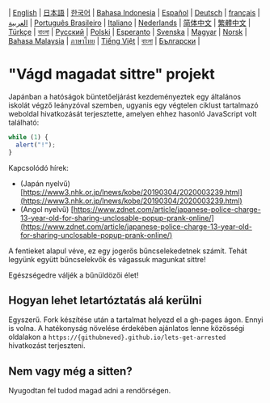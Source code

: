 | [English](README.md) | [日本語](README.ja.md) | [한국어](README.ko.md) | [Bahasa Indonesia](README.in.md) | [Español](README.es.md) | [Deutsch](README.de.md) | [français](README.fr.md) | [العربية](README.ar.md) | [Português Brasileiro](README.pt-br.md) | [Italiano](README.it.md) | [Nederlands](README.nl.md) | [简体中文](README.zh_hans.md) | [繁體中文](README.zh_hant.md) | [Türkçe](README.tr.md) | [বাংলা](README.bn.md) | [Русский](README.ru.md) | [Polski](README.pl.md) | [Esperanto](README.eo.md) | [Svenska](README.se.md) | [Magyar](README.hu.md) | [Norsk](README.no.md) | [Bahasa Malaysia](README.ms.md) | [ภาษาไทย](README.th.md) | [Tiếng Việt](README.vi.md) | [বাংলা](README.bn.md) | [Български](README.bg.md) |

# "Vágd magadat sittre" projekt

Japánban a hatóságok büntetőeljárást kezdeményeztek egy általános iskolát végző
leányzóval szemben, ugyanis egy végtelen ciklust tartalmazó weboldal
hivatkozását terjesztette, amelyen ehhez hasonló JavaScript volt található:

```js
while (1) {
  alert("!");
}
```

Kapcsolódó hírek:

- (Japán nyelvű) [https://www3.nhk.or.jp/lnews/kobe/20190304/2020003239.html](https://www3.nhk.or.jp/lnews/kobe/20190304/2020003239.html)
- (Angol nyelvű) [https://www.zdnet.com/article/japanese-police-charge-13-year-old-for-sharing-unclosable-popup-prank-online/](https://www.zdnet.com/article/japanese-police-charge-13-year-old-for-sharing-unclosable-popup-prank-online/)

A fentieket alapul véve, ez egy jogerős bűncselekedetnek számít. Tehát legyünk
együtt bűncselekvők és vágassuk magunkat sittre!

Egészségedre váljék a bűnüldözői élet!

## Hogyan lehet letartóztatás alá kerülni

Egyszerű. Fork készítése után a tartalmat helyezd el a gh-pages ágon. Ennyi is
volna. A hatékonyság növelése érdekében ajánlatos lenne közösségi oldalakon a
`https://{githubneved}.github.io/lets-get-arrested` hivatkozást terjeszteni.

## Nem vagy még a sitten?

Nyugodtan fel tudod magad adni a rendőrségen.
